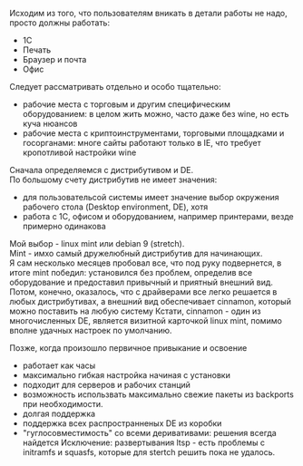 Исходим из того, что пользователям вникать в детали работы не надо, просто должны работать:
- 1С
- Печать
- Браузер и почта
- Офис

Следует рассматривать отдельно и особо тщательно:
- рабочие места с торговым и другим специфическим оборудованием: в целом жить можно, часто даже без wine, но есть куча нюансов
- рабочие места с криптоинструментами, торговыми площадками и госорганами: многе сайты работают только в IE, что требует кропотливой настройки wine

Сначала определяемся с дистрибутивом и DE.  
По большому счету дистрибутив не имеет значения:  
- для пользовательсой системы имеет значение выбор окружения рабочего стола (Desktop environment, DE), хотя 
- работа с 1С, офисом и оборудованием, например принтерами, везде примерно одинакова

Мой выбор -  linux mint или debian 9 (stretch).  
Mint - имхо самый дружелюбный дистрибутив для начинающих.  
Я сам несколько месяцев пробовал все, что под руку подвернется, в итоге mint победил: установился без проблем, определив все оборудование и предоставил привычный и приятный внешний вид.
Потом, конечно, оказалось, что с драйверами все легко решается в любых дистрибутивах, а внешний вид обеспечивает cinnamon, который можно поставить на любую систему
Кстати, cinnamon - один из многочисленных DE, является визитной карточкой linux mint, помимо вполне удачных настроек по умолчанию.

Позже, когда произошло первичное привыкание и освоение
- работает как часы
- максимально гибкая настройка начиная с установки
- подходит для серверов и рабочих станций
- возможность использвать максимально свежие пакеты из backports при необходимости.
- долгая поддержка
- поддержка всех распространненых DE из коробки
- "гуглосовместимость" со всеми деривативами: решения всегда найдется
Исключение: развертывания ltsp - есть проблемы с initramfs и squasfs, которые для stertch решить пока не удалось.

